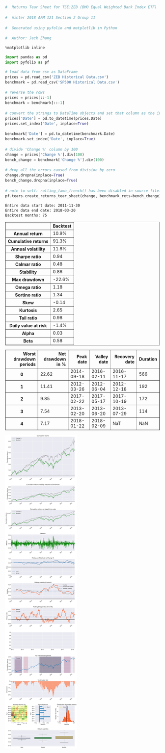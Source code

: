 

```python
#  Returns Tear Sheet for TSE:ZEB (BMO Equal Weighted Bank Index ETF)

#  Winter 2018 AFM 121 Section 2 Group 11

#  Generated using pyfolio and matplotlib in Python

#  Author: Jack Zhang
```


```python
%matplotlib inline
```


```python
import pandas as pd
import pyfolio as pf
```


```python
# load data from csv as DataFrame
prices = pd.read_csv('ZEB Historical Data.csv')
benchmark = pd.read_csv('SP500 Historical Data.csv')

# reverse the rows
prices = prices[::-1]
benchmark = benchmark[::-1]

# convert the strings to DateTime objects and set that column as the index
prices['Date'] = pd.to_datetime(prices.Date)
prices.set_index('Date', inplace=True)

benchmark['Date'] = pd.to_datetime(benchmark.Date)
benchmark.set_index('Date', inplace=True)

# divide 'Change %' column by 100
change = prices['Change %'].div(100)
bench_change = benchmark['Change %'].div(100)

# drop all the errors caused from division by zero
change.dropna(inplace=True)
bench_change.dropna(inplace=True)

# note to self: rolling_fama_french() has been disabled in source file. Change it back later!
pf.tears.create_returns_tear_sheet(change, benchmark_rets=bench_change)
```

    Entire data start date: 2011-11-30
    Entire data end date: 2018-03-20
    Backtest months: 75
    


<div>
<table border="1" class="dataframe">
  <thead>
    <tr style="text-align: right;">
      <th></th>
      <th>Backtest</th>
    </tr>
  </thead>
  <tbody>
    <tr>
      <th>Annual return</th>
      <td>10.9%</td>
    </tr>
    <tr>
      <th>Cumulative returns</th>
      <td>91.3%</td>
    </tr>
    <tr>
      <th>Annual volatility</th>
      <td>11.8%</td>
    </tr>
    <tr>
      <th>Sharpe ratio</th>
      <td>0.94</td>
    </tr>
    <tr>
      <th>Calmar ratio</th>
      <td>0.48</td>
    </tr>
    <tr>
      <th>Stability</th>
      <td>0.86</td>
    </tr>
    <tr>
      <th>Max drawdown</th>
      <td>-22.6%</td>
    </tr>
    <tr>
      <th>Omega ratio</th>
      <td>1.18</td>
    </tr>
    <tr>
      <th>Sortino ratio</th>
      <td>1.34</td>
    </tr>
    <tr>
      <th>Skew</th>
      <td>-0.14</td>
    </tr>
    <tr>
      <th>Kurtosis</th>
      <td>2.65</td>
    </tr>
    <tr>
      <th>Tail ratio</th>
      <td>0.98</td>
    </tr>
    <tr>
      <th>Daily value at risk</th>
      <td>-1.4%</td>
    </tr>
    <tr>
      <th>Alpha</th>
      <td>0.03</td>
    </tr>
    <tr>
      <th>Beta</th>
      <td>0.58</td>
    </tr>
  </tbody>
</table>
</div>



<div>
<table border="1" class="dataframe">
  <thead>
    <tr style="text-align: right;">
      <th>Worst drawdown periods</th>
      <th>Net drawdown in %</th>
      <th>Peak date</th>
      <th>Valley date</th>
      <th>Recovery date</th>
      <th>Duration</th>
    </tr>
  </thead>
  <tbody>
    <tr>
      <th>0</th>
      <td>22.62</td>
      <td>2014-09-18</td>
      <td>2016-02-11</td>
      <td>2016-11-17</td>
      <td>566</td>
    </tr>
    <tr>
      <th>1</th>
      <td>11.41</td>
      <td>2012-03-26</td>
      <td>2012-06-04</td>
      <td>2012-12-18</td>
      <td>192</td>
    </tr>
    <tr>
      <th>2</th>
      <td>9.85</td>
      <td>2017-02-22</td>
      <td>2017-05-17</td>
      <td>2017-10-19</td>
      <td>172</td>
    </tr>
    <tr>
      <th>3</th>
      <td>7.54</td>
      <td>2013-02-20</td>
      <td>2013-06-20</td>
      <td>2013-07-29</td>
      <td>114</td>
    </tr>
    <tr>
      <th>4</th>
      <td>7.17</td>
      <td>2018-01-22</td>
      <td>2018-02-09</td>
      <td>NaT</td>
      <td>NaN</td>
    </tr>
  </tbody>
</table>
</div>



![png](output_3_3.png)

